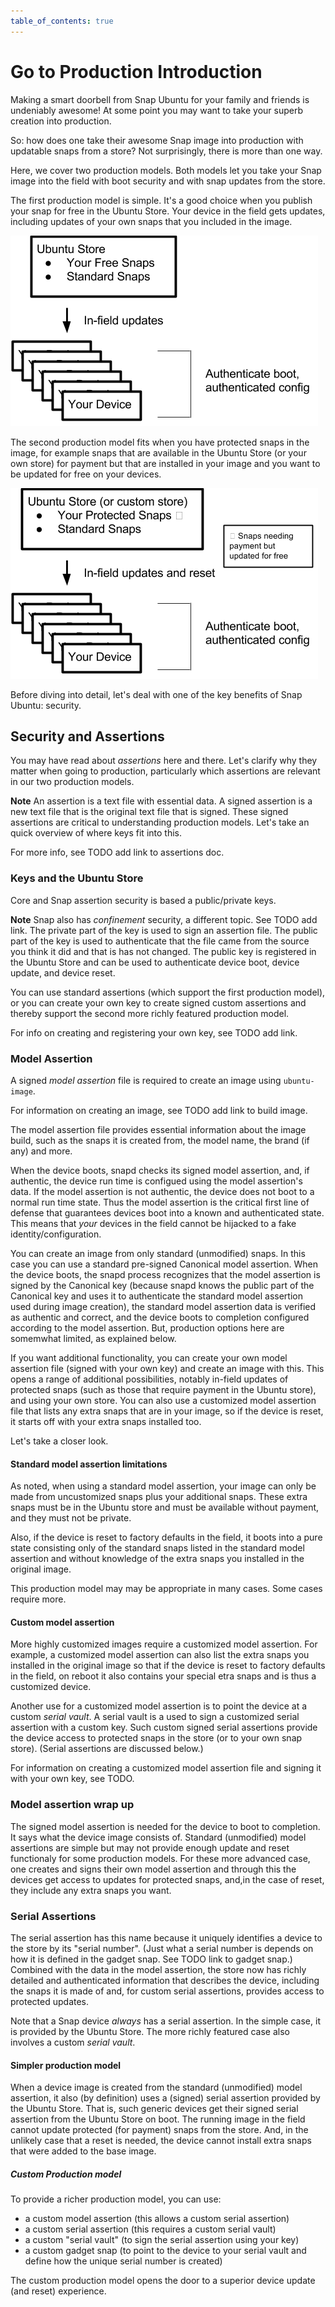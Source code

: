 ```yaml
---
table_of_contents: true
---
```

# Go to Production Introduction

Making a smart doorbell from Snap Ubuntu for your family and friends is undeniably awesome! At some point you may want to take your superb creation into production. 


So: how does one take their awesome Snap image into production with updatable snaps from a store? Not surprisingly, there is more than one way. 

Here, we cover two production models. Both models let you take your Snap image into the field with boot security and with snap updates from the store.

The first production model is simple. It's a good choice when you publish your snap for free in the Ubuntu Store. Your device in the field gets updates, including updates of your own snaps that you included in the image.

!["Simple Production Model"](../../../media/production-model-simple.png)

The second production model fits when you have protected snaps in the image, for example snaps that are available in the Ubuntu Store (or your own store) for payment but that are installed in your image and you want to be updated for free on your devices.

!["Richer Production Model"](../../../media/production-model-rich.png)

Before diving into detail, let's deal with one of the key benefits of Snap Ubuntu: security.

## Security and Assertions

You may have read about _assertions_ here and there. Let's clarify why they matter when going to production, particularly which assertions are relevant in our two production models.

**Note** An assertion is a text file with essential data. A signed assertion is a new text file that is the original text file that is signed. These signed assertions are critical to understanding production models. Let's take an quick overview of where keys fit into this.

For more info, see TODO add link to assertions doc.

### Keys and the Ubuntu Store
 
Core and Snap assertion security is based a public/private keys. 

**Note** Snap also has _confinement_ security, a different topic. See TODO add link.
The private part of the key is used to sign an assertion file. The public part of the key is used to authenticate that the file came from the source you think it did and that is has not changed. The public key is registered in the Ubuntu Store and can be used to authenticate device boot, device update, and device reset.

You can use standard assertions (which support the first production model), or you can create your own key to create signed custom assertions and thereby support the second more richly featured production model.

For info on creating and registering your own key, see TODO add link.

### Model Assertion

A signed _model assertion_ file is required to create an image using `ubuntu-image`. 

For information on creating an image, see TODO add link to build image.

The model assertion file provides essential information about the image build, such as the snaps it is created from, the model name, the brand (if any) and more.

When the device boots, snapd checks its signed model assertion, and, if authentic, the device run time is configued using the model assertion's data. If the model assertion is not authentic, the device does not boot to a normal run time state. Thus the model assertion is the critical first line of defense that guarantees devices boot into a known and authenticated state. This means that _your_ devices in the field cannot be hijacked to a fake identity/configuration.

You can create an image from only standard (unmodified) snaps. In this case you can use a standard pre-signed Canonical model assertion. When the device boots, the snapd process recognizes that the model assertion is signed by the Canonical key (because snapd knows the public part of the Canonical key and uses it to authenticate the standard model assertion used during image creation), the standard model assertion data is verified as authentic and correct, and the device boots to completion configured according to the model assertion. But, production options here are somemwhat limited, as explained below.

If you want additional functionality, you can create your own model assertion file (signed with your own key) and create an image with this. This opens a range of additional possibilities, notably in-field updates of protected snaps (such as those that require payment in the Ubuntu store), and using your own store. You can also use a customized model assertion file that lists any extra snaps that are in your image, so if the device is reset, it starts off with your extra snaps installed too.

Let's take a closer look.

#### Standard model assertion limitations

As noted, when using a standard model assertion, your image can only be made from uncustomized snaps plus your additional snaps. These extra snaps must be in the Ubuntu store and must be available without payment, and they must not be private.

Also, if the device is reset to factory defaults in the field, it boots into a pure state consisting only of the standard snaps listed in the standard model assertion and without knowledge of the extra snaps you installed in the original image. 

This production model may may be appropriate in many cases. Some cases require more. 

#### Custom model assertion

More highly customized images require a customized model assertion. For example, a customized model assertion can also list the extra snaps you installed in the original image so that if the device is reset to factory defaults in the field, on reboot it also contains your special etra snaps and is thus a customized device.
 
Another use for a customized model assertion is to point the device at a custom _serial vault_. A serial vault is a used to sign a customized serial assertion with a custom key. Such custom signed serial assertions provide the device access to protected snaps in the store (or to your own snap store). (Serial assertions are discussed below.)

For information on creating a customized model assertion file and signing it with your own key, see TODO.

### Model assertion wrap up

The signed model assertion is needed for the device to boot to completion. It says what the device image consists of. Standard (unmodified) model assertions are simple but may not provide enough update and reset functionaly for some production models. For these more advanced case, one creates and signs their own model assertion and through this the devices get access to updates for protected snaps, and,in the case of reset, they include any extra snaps you want.

### Serial Assertions

The serial assertion has this name because it uniquely identifies a device to the store by its "serial number". (Just what a serial number is depends on how it is defined in the gadget snap. See TODO link to gadget snap.) Combined with the data in the model assertion, the store now has richly detailed and authenticated information that describes the device, including the snaps it is made of and, for custom serial assertions, provides access to protected updates.

Note that a Snap device _always_ has a serial assertion. In the simple case, it is provided by the Ubuntu Store. The more richly featured case also involves a custom _serial vault_.

#### Simpler production model

When a device image is created from the standard (unmodified) model assertion, it also (by definition) uses a (signed) serial assertion provided by the Ubuntu Store. That is, such generic devices get their signed serial assertion from the Ubuntu Store on boot. The running image in the field cannot update protected (for payment) snaps from the store. And, in the unlikely case that a reset is needed, the device cannot install extra snaps that were added to the base image.

##### Custom Production model

To provide a richer production model, you can use:

* a custom model assertion (this allows a custom serial assertion)
* a custom serial assertion (this requires a custom serial vault)
* a custom "serial vault" (to sign the serial assertion using your key)
* a custom gadget snap (to point to the device to your serial vault and define how the unique serial number is created)

The custom production model opens the door to a superior device update (and reset) experience.











